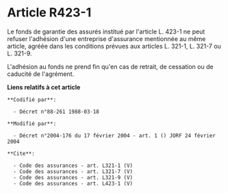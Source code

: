 # Article R423-1

Le fonds de garantie des assurés institué par l'article L. 423-1 ne peut refuser l'adhésion d'une entreprise d'assurance
mentionnée au même article, agréée dans les conditions prévues aux articles L. 321-1, 
L. 321-7 ou L. 321-9. 

L'adhésion au fonds ne prend fin qu'en cas de retrait, de cessation ou de caducité de l'agrément.

**Liens relatifs à cet article**

	**Codifié par**:

	  - Décret n°88-261 1988-03-18

	**Modifié par**:

	  - Décret n°2004-176 du 17 février 2004 - art. 1 () JORF 24 février 2004

	**Cite**:

	  - Code des assurances - art. L321-1 (V)
	  - Code des assurances - art. L321-7 (V)
	  - Code des assurances - art. L321-9 (V)
	  - Code des assurances - art. L423-1 (V)
